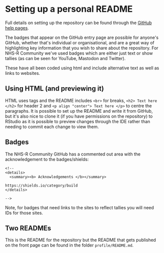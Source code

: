 # Setting up a personal README

Full details on setting up the repository can be found through the [GitHub help pages](https://docs.github.com/en/account-and-profile/setting-up-and-managing-your-github-profile/customizing-your-profile/managing-your-profile-readme).

The badges that appear on the GitHub entry page are possible for anyone's GitHub, whether that's individual or organisational, and are a great way of highlighting key information that you wish to share about the repository. For NHS-R Community we've used badges which are either just text or show tallies (as can be seen for YouTube, Mastodon and Twitter).

These have all been coded using html and include alternative text as well as links to websites.

## Using HTML (and previewing it)

HTML uses tags and the README includes `<br>` for breaks, `<h2> Text here </h2>` for header 2 and `<p align "center"> Text here </p>` to centre the paragraphs. It is possible to set up the README and write it from GitHub, but it's also nice to clone it (if you have permissions on the repository) to RStudio as it is possible to preview changes through the IDE rather than needing to commit each change to view them.

## Badges

The NHS-R Community GitHub has a commented out area with the acknowledgement to the badges/shields:

```
<!--
<details>
  <summary><b> Acknowledgements </b></summary>
  
https://shields.io/category/build 
</details> 

-->
```

Note, for badges that need links to the sites to reflect tallies you will need IDs for those sites. 

## Two READMEs

This is the README for the repository but the README that gets published on the front page can be found in the folder `profile/README.md`. 
